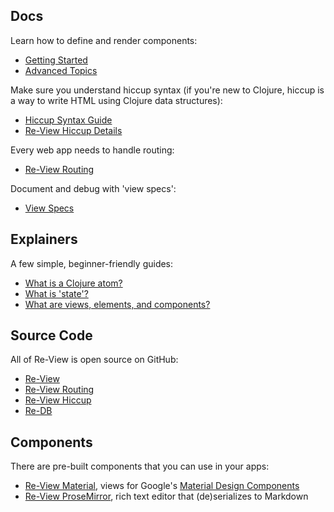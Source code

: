 
## Docs

Learn how to define and render components:

- [Getting Started](re-view/getting-started)
- [Advanced Topics](re-view/advanced-topics)

Make sure you understand hiccup syntax (if you're new to Clojure, hiccup is a way to write HTML using Clojure data structures):

- [Hiccup Syntax Guide](hiccup/syntax-guide)
- [Re-View Hiccup Details](hiccup/overview)

Every web app needs to handle routing:

- [Re-View Routing](routing)

Document and debug with 'view specs':

- [View Specs](re-view/view-specs)

## Explainers 

A few simple, beginner-friendly guides:

- [What is a Clojure atom?](explainers/atoms)
- [What is 'state'?](explainers/state)
- [What are views, elements, and components?](explainers/views-elements-components)

## Source Code

All of Re-View is open source on GitHub:

- [Re-View](https://www.github.com/re-view/re-view)
- [Re-View Routing](https://www.github.com/re-view/re-view-routing)
- [Re-View Hiccup](https://www.github.com/re-view/re-view-hiccup)
- [Re-DB](https://www.github.com/re-view/re-db)

## Components

There are pre-built components that you can use in your apps:

- [Re-View Material](https://www.github.com/re-view/re-view-material), views for Google's [Material Design Components](https://github.com/material-components/material-components-web)
- [Re-View ProseMirror](https://www.github.com/re-view/re-view-prosemirror), rich text editor that (de)serializes to Markdown
